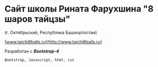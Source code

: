 # Сайт школы Рината Фарухшина "8 шаров тайцзы" 
(г. Октябрьский, Республика Башкортостан)

[www.taichi8balls.ru](http://www.taichi8balls.ru)

Разработан с ***Bootstrap-4***
```
Bootstrap, Javascript, html, css
